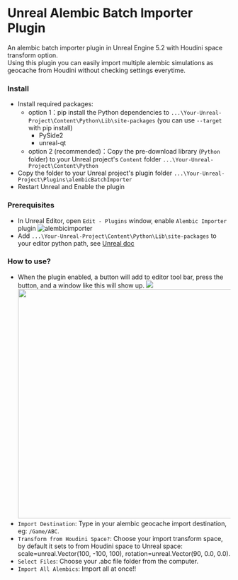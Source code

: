 # Unreal Alembic Batch Importer Plugin
An alembic batch importer plugin in Unreal Engine 5.2 with Houdini space transform option. <br>
Using this plugin you can easily import multiple alembic simulations as geocache from Houdini without checking settings everytime.

### Install 
- Install required packages:
    - option 1：pip install the Python dependencies to `...\Your-Unreal-Project\Content\Python\Lib\site-packages` (you can use `--target` with pip install)
        - PySide2
        - unreal-qt
    - option 2 (recommended)：Copy the pre-download library (`Python` folder) to your Unreal project's `Content` folder `...\Your-Unreal-Project\Content\Python`
- Copy the folder to your Unreal project's plugin folder `...\Your-Unreal-Project\Plugins\alembicBatchImporter`
- Restart Unreal and Enable the plugin

### Prerequisites
- In Unreal Editor, open `Edit - Plugins` window, enable `Alembic Importer` plugin
    ![alembicimporter](https://github.com/wzhang1998/unreal-alembic-batch-importer/assets/67906283/92a92d42-4cf5-4613-9838-74c263707d02)
- Add `...\Your-Unreal-Project\Content\Python\Lib\site-packages` to your editor python path, see [Unreal doc](https://docs.unrealengine.com/5.2/en-US/scripting-the-unreal-editor-using-python/#pythonpathsintheunrealeditor)

### How to use?
- When the plugin enabled, a button will add to editor tool bar, press the button, and a window like this will show up.
<img src="https://github.com/wzhang1998/unreal-alembic-batch-importer/assets/67906283/a7459d59-9773-4916-9141-62187a03cbf9" ><br>
<img src="https://github.com/wzhang1998/unreal-alembic-batch-importer/assets/67906283/2c73e61a-43e8-4aaa-af25-77b843a50969" width='518'><br>
- `Import Destination`: Type in your alembic geocache import destination, eg: `/Game/ABC`.
- `Transform from Houdini Space?`: Choose your import transform space, by default it sets to from Houdini space to Unreal space: scale=unreal.Vector(100, -100, 100), rotation=unreal.Vector(90, 0.0, 0.0).
- `Select Files`: Choose your .abc file folder from the computer.
- `Import All Alembics`: Import all at once!!



